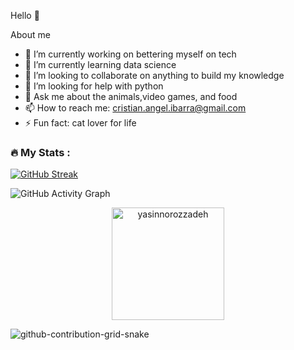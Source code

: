 
Hello 👋 

About me

- 🔭 I’m currently working on bettering myself on tech
- 🌱 I’m currently learning data science 
- 👯 I’m looking to collaborate on anything to build my knowledge 
- 🤔 I’m looking for help with python
- 💬 Ask me about the animals,video games, and food
- 📫 How to reach me: cristian.angel.ibarra@gmail.com
- ⚡ Fun fact: cat lover for life

              
### :fire: My Stats :
[![GitHub Streak](https://streak-stats.demolab.com?user=cristianibarra1&theme=dark&hide_border=true)](https://git.io/streak-stats)

 ![GitHub Activity Graph](https://activity-graph.herokuapp.com/graph?username=cristianibarra1&bg_color=0e2239&color=58a6ff&line=114a88&point=58a6ff&hide_border=true) 
<p align="center"><img height="180em" src="https://github-profile-summary-cards.vercel.app/api/cards/profile-details?username=cristianibarra1&theme=github_dark" alt="yasinnorozzadeh" align = "center"/></p>

![github-contribution-grid-snake](https://user-images.githubusercontent.com/90142173/154796318-e529fdc7-2132-4ce7-8417-06b71cf02506.svg)

